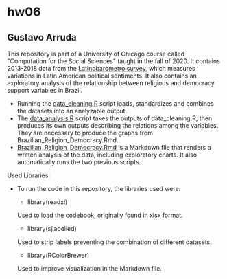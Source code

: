 # hw06

## Gustavo Arruda

This repository is part of a University of Chicago course called "Computation for the Social Sciences" taught in the fall of 2020. It contains 2013-2018 data from the [Latinobarometro survey](https://www.latinobarometro.org/), which measures variations in Latin American political sentiments. It also contains an exploratory analysis of the relationship between religious and democracy support variables in Brazil.

 - Running the [data_cleaning.R](data_cleaning.R) script loads, standardizes and combines the datasets into an analyzable output.
 - The [data_analysis.R](data_analysis.R) script takes the outputs of data_cleaning.R, then produces its own outputs describing the relations among the variables. They are necessary to produce the graphs from Brazilian_Religion_Democracy.Rmd.
 - [Brazilian_Religion_Democracy.Rmd](Brazilian_Religion_Democracy.Rmd) is a Markdown file that renders a written analysis of the data, including exploratory charts. It also automatically runs the two previous scripts.
  
Used Libraries:

- To run the code in this repository, the libraries used were:
  - library(readxl)
  
  Used to load the codebook, originally found in xlsx format.
 
  - library(sjlabelled)
 
  Used to strip labels preventing the combination of different datasets.
  
  - library(RColorBrewer)
 
  Used to improve visualization in the Markdown file.